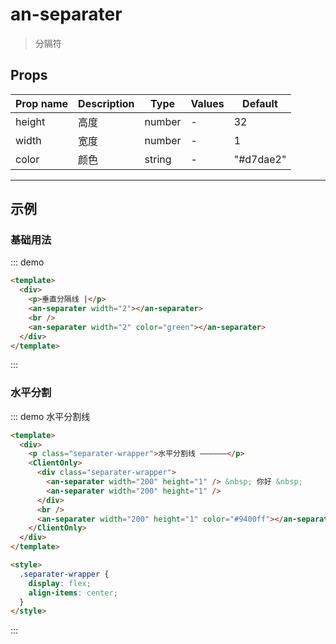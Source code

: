 # an-separater

> 分隔符

## Props

| Prop name | Description | Type   | Values | Default   |
| --------- | ----------- | ------ | ------ | --------- |
| height    | 高度        | number | -      | 32        |
| width     | 宽度        | number | -      | 1         |
| color     | 颜色        | string | -      | "#d7dae2" |

---

## 示例

### 基础用法

::: demo

```html
<template>
  <div>
    <p>垂直分隔线 |</p>
    <an-separater width="2"></an-separater>
    <br />
    <an-separater width="2" color="green"></an-separater>
  </div>
</template>
```

:::

### 水平分割

::: demo 水平分割线

```html
<template>
  <div>
    <p class="separater-wrapper">水平分割线 ——————</p>
    <ClientOnly>
      <div class="separater-wrapper">
        <an-separater width="200" height="1" /> &nbsp; 你好 &nbsp;
        <an-separater width="200" height="1" />
      </div>
      <br />
      <an-separater width="200" height="1" color="#9400ff"></an-separater>
    </ClientOnly>
  </div>
</template>

<style>
  .separater-wrapper {
    display: flex;
    align-items: center;
  }
</style>
```

:::
